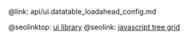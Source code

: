 @link: api/ui.datatable_loadahead_config.md

@seolinktop: [ui library](https://webix.com)
@seolink: [javascript tree grid](https://webix.com/widget/treetable/)